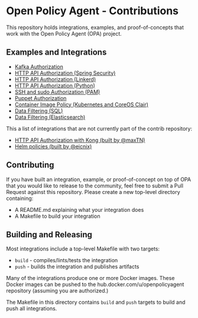 # Open Policy Agent - Contributions

This repository holds integrations, examples, and proof-of-concepts that work with the Open Policy Agent (OPA) project.

## Examples and Integrations

- [Kafka Authorization](./kafka_authorizer)
- [HTTP API Authorization (Spring Security)](./spring_authz)
- [HTTP API Authorization (Linkerd)](./linkerd_authz)
- [HTTP API Authorization (Python)](./api_authz)
- [SSH and sudo Authorization (PAM)](./pam_authz)
- [Puppet Authorization](./puppet_example)
- [Container Image Policy (Kubernetes and CoreOS Clair)](./image_enforcer)
- [Data Filtering (SQL)](./data_filter_example)
- [Data Filtering (Elasticsearch)](./data_filter_elasticsearch)

This a list of integrations that are not currently part of the contrib repository:

- [HTTP API Authorization with Kong (built by @maxTN)](https://github.com/TravelNest/kong-authorization-opa)
- [Helm policies (built by @eicnix)](https://github.com/eicnix/helm-opa)

## Contributing

If you have built an integration, example, or proof-of-concept on top of OPA that you would like to release to the community, feel free to submit a Pull Request against this repository. Please create a new top-level directory containing:

- A README.md explaining what your integration does
- A Makefile to build your integration

## Building and Releasing

Most integrations include a top-level Makefile with two targets:

* `build` - compiles/lints/tests the integration
* `push` - builds the integration and publishes artifacts

Many of the integrations produce one or more Docker images. These Docker images can be pushed to the hub.docker.com/u/openpolicyagent repository (assuming you are authorized.)

The Makefile in this directory contains `build` and `push` targets to build and push all integrations.
